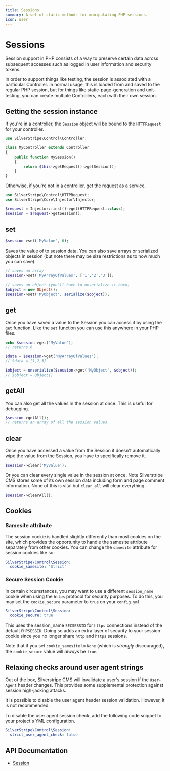 ```yaml
---
title: Sessions
summary: A set of static methods for manipulating PHP sessions.
icon: user
---
```


# Sessions

Session support in PHP consists of a way to preserve certain data across subsequent accesses such as logged in user
information and security tokens.

In order to support things like testing, the session is associated with a particular Controller.  In normal usage,
this is loaded from and saved to the regular PHP session, but for things like static-page-generation and
unit-testing, you can create multiple Controllers, each with their own session.

## Getting the session instance

If you're in a controller, the `Session` object will be bound to the `HTTPRequest` for your controller.

```php
use SilverStripe\Control\Controller;

class MyController extends Controller
{
    public function MySession()
    {
        return $this->getRequest()->getSession();
    }
}
```

Otherwise, if you're not in a controller, get the request as a service.

```php
use SilverStripe\Control\HTTPRequest;
use SilverStripe\Core\Injector\Injector;

$request = Injector::inst()->get(HTTPRequest::class);
$session = $request->getSession();
```

## set


```php
$session->set('MyValue', 6);
```

Saves the value of to session data. You can also save arrays or serialized objects in session (but note there may be 
size restrictions as to how much you can save).


```php
// saves an array
$session->set('MyArrayOfValues', ['1','2','3']);

// saves an object (you'll have to unserialize it back)
$object = new Object();
$session->set('MyObject', serialize($object));

```

 
## get

Once you have saved a value to the Session you can access it by using the `get` function. Like the `set` function you 
can use this anywhere in your PHP files.


```php
echo $session->get('MyValue'); 
// returns 6

$data = $session->get('MyArrayOfValues'); 
// $data = [1,2,3]

$object = unserialize($session->get('MyObject', $object)); 
// $object = Object()

```

## getAll

You can also get all the values in the session at once. This is useful for debugging.
```php
$session->getAll();
// returns an array of all the session values.
```

## clear

Once you have accessed a value from the Session it doesn't automatically wipe the value from the Session, you have
to specifically remove it.
```php
$session->clear('MyValue');
```

Or you can clear every single value in the session at once. Note Silverstripe CMS stores some of its own session data
including form and page comment information. None of this is vital but `clear_all` will clear everything.
```php
$session->clearAll();
```

## Cookies

### Samesite attribute

The session cookie is handled slightly differently than most cookies on the site, which provides the opportunity to handle the samesite attribute separately from other cookies.
You can change the `samesite` attribute for session cookies like so:

```yml
SilverStripe\Control\Session:
  cookie_samesite: 'Strict'
```

### Secure Session Cookie

In certain circumstances, you may want to use a different `session_name` cookie when using the `https` protocol for security purposes. To do this, you may set the `cookie_secure` parameter to `true` on your `config.yml`


```yml
SilverStripe\Control\Session:
  cookie_secure: true
```

This uses the session_name `SECSESSID` for `https` connections instead of the default `PHPSESSID`. Doing so adds an extra layer of security to your session cookie since you no longer share `http` and `https` sessions.

Note that if you set `cookie_samesite` to `None` (which is _strongly_ discouraged), the `cookie_secure` value will _always_ be `true`.

## Relaxing checks around user agent strings

Out of the box, Silverstripe CMS will invalidate a user's session if the `User-Agent` header changes. This provides some supplemental protection against session high-jacking attacks.

It is possible to disable the user agent header session validation. However, it is not recommended.

To disable the user agent session check, add the following code snippet to your project's YML configuration.

```yml
SilverStripe\Control\Session:
  strict_user_agent_check: false
```


## API Documentation

* [Session](api:SilverStripe\Control\Session)
